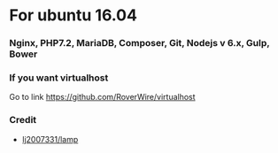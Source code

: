 # For ubuntu 16.04
### Nginx, PHP7.2, MariaDB, Composer, Git, Nodejs v 6.x, Gulp, Bower

### If you want virtualhost 
Go to link 	<a href="https://github.com/RoverWire/virtualhost">https://github.com/RoverWire/virtualhost</a>

### Credit
<ul>
	<li><a href="https://github.com/lj2007331/lamp">lj2007331/lamp</a></li>
</ul>


